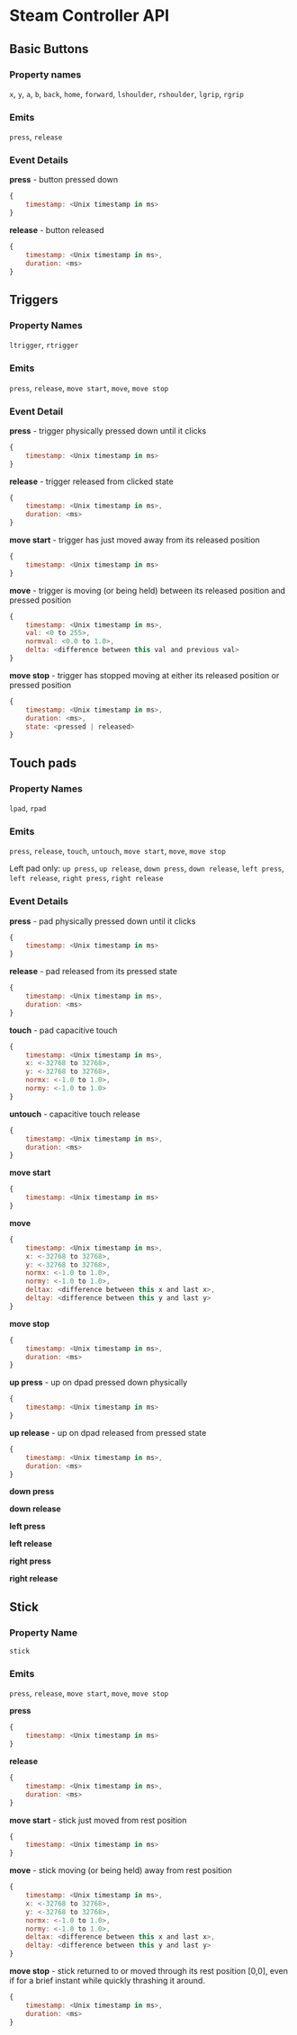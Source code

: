 # Steam Controller API
## Basic Buttons
### Property names

`x`, `y`, `a`, `b`, `back`, `home`, `forward`, `lshoulder`, `rshoulder`, `lgrip`, `rgrip`

### Emits
`press`, `release`

### Event Details

**press** - button pressed down
```javascript
{
	timestamp: <Unix timestamp in ms>
}
```

**release** - button released
```javascript
{
	timestamp: <Unix timestamp in ms>,
	duration: <ms>
}
```

## Triggers
### Property Names

`ltrigger`, `rtrigger`

### Emits
`press`, `release`, `move start`, `move`, `move stop`

### Event Detail

**press** - trigger physically pressed down until it clicks
```javascript
{
	timestamp: <Unix timestamp in ms>
}
```

**release** - trigger released from clicked state
```javascript
{
	timestamp: <Unix timestamp in ms>,
	duration: <ms>
}
```

**move start** - trigger has just moved away from its released position
```javascript
{
	timestamp: <Unix timestamp in ms>
}
```

**move** - trigger is moving (or being held) between its released position and pressed position
```javascript
{
	timestamp: <Unix timestamp in ms>,
	val: <0 to 255>,
	normval: <0.0 to 1.0>,
	delta: <difference between this val and previous val>
}
```

**move stop** - trigger has stopped moving at either its released position or pressed position
```javascript
{
	timestamp: <Unix timestamp in ms>,
	duration: <ms>,
	state: <pressed | released>
}
```

## Touch pads
### Property Names
`lpad`, `rpad`

### Emits
`press`, `release`, `touch`, `untouch`, `move start`, `move`, `move stop`

Left pad only: `up press`, `up release`, `down press`, `down release`, `left press`, `left release`, `right press`, `right release`

### Event Details
**press** - pad physically pressed down until it clicks
```javascript
{
	timestamp: <Unix timestamp in ms>
}
```

**release** - pad released from its pressed state
```javascript
{
	timestamp: <Unix timestamp in ms>,
	duration: <ms>
}
```

**touch** -  pad capacitive touch
```javascript
{
	timestamp: <Unix timestamp in ms>,
	x: <-32768 to 32768>,
	y: <-32768 to 32768>,
	normx: <-1.0 to 1.0>,
	normy: <-1.0 to 1.0>
}
```

**untouch** - capacitive touch release
```javascript
{
	timestamp: <Unix timestamp in ms>,
	duration: <ms>
}
```

**move start**
```javascript
{
	timestamp: <Unix timestamp in ms>
}
```

**move**
```javascript
{
    timestamp: <Unix timestamp in ms>,
    x: <-32768 to 32768>,
    y: <-32768 to 32768>,
    normx: <-1.0 to 1.0>,
    normy: <-1.0 to 1.0>,
    deltax: <difference between this x and last x>,
    deltay: <difference between this y and last y>
}
```

**move stop**
```javascript
{
	timestamp: <Unix timestamp in ms>,
	duration: <ms>
}
```

**up press** - up on dpad pressed down physically
```javascript
{
	timestamp: <Unix timestamp in ms>
}
```

**up release** - up on dpad released from pressed state
```javascript
{
	timestamp: <Unix timestamp in ms>,
	duration: <ms>
}
```

**down press**

**down release**

**left press**

**left release**

**right press**

**right release**

## Stick

### Property Name
`stick`

### Emits
`press`, `release`, `move start`, `move`, `move stop`

**press**
```javascript
{
	timestamp: <Unix timestamp in ms>
}
```

**release**
```javascript
{
	timestamp: <Unix timestamp in ms>,
	duration: <ms>
}
```

**move start** - stick just moved from rest position
```javascript
{
	timestamp: <Unix timestamp in ms>
}
```

**move** - stick moving (or being held) away from rest position
```javascript
{
    timestamp: <Unix timestamp in ms>,
    x: <-32768 to 32768>,
    y: <-32768 to 32768>,
    normx: <-1.0 to 1.0>,
    normy: <-1.0 to 1.0>,
    deltax: <difference between this x and last x>,
    deltay: <difference between this y and last y>
}
```

**move stop** - stick returned to or moved through its rest position [0,0], even if for a brief instant while quickly thrashing it around.
```javascript
{
	timestamp: <Unix timestamp in ms>,
	duration: <ms>
}
```